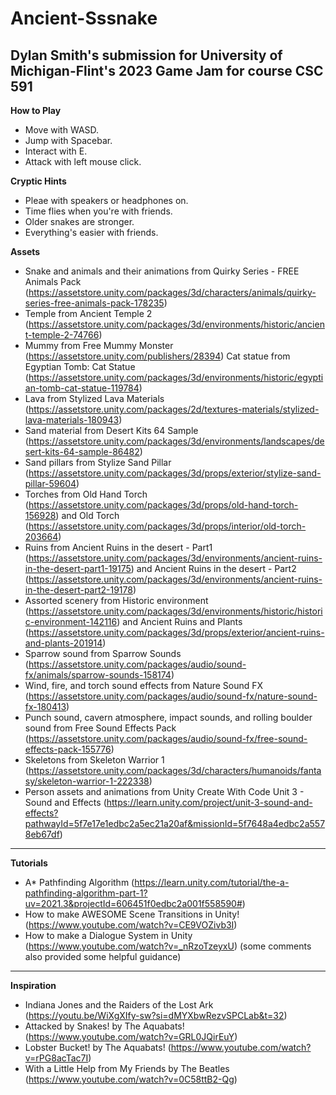 # Ancient-Sssnake
 ## Dylan Smith's submission for University of Michigan-Flint's 2023 Game Jam for course CSC 591

**How to Play**
- Move with WASD.
- Jump with Spacebar.
- Interact with E.
- Attack with left mouse click.

**Cryptic Hints**
- Pleae with speakers or headphones on.
- Time flies when you're with friends.
- Older snakes are stronger.
- Everything's easier with friends.

 **Assets**
- Snake and animals and their animations from Quirky Series - FREE Animals Pack (https://assetstore.unity.com/packages/3d/characters/animals/quirky-series-free-animals-pack-178235)
- Temple from Ancient Temple 2 (https://assetstore.unity.com/packages/3d/environments/historic/ancient-temple-2-74766)
- Mummy from Free Mummy Monster (https://assetstore.unity.com/publishers/28394)
 Cat statue from Egyptian Tomb: Cat Statue (https://assetstore.unity.com/packages/3d/environments/historic/egyptian-tomb-cat-statue-119784)
- Lava from Stylized Lava Materials (https://assetstore.unity.com/packages/2d/textures-materials/stylized-lava-materials-180943)
- Sand material from Desert Kits 64 Sample (https://assetstore.unity.com/packages/3d/environments/landscapes/desert-kits-64-sample-86482)
- Sand pillars from  Stylize Sand Pillar (https://assetstore.unity.com/packages/3d/props/exterior/stylize-sand-pillar-59604)
- Torches from Old Hand Torch (https://assetstore.unity.com/packages/3d/props/old-hand-torch-156928) and Old Torch (https://assetstore.unity.com/packages/3d/props/interior/old-torch-203664)
- Ruins from Ancient Ruins in the desert - Part1 (https://assetstore.unity.com/packages/3d/environments/ancient-ruins-in-the-desert-part1-19175) and  Ancient Ruins in the desert - Part2 (https://assetstore.unity.com/packages/3d/environments/ancient-ruins-in-the-desert-part2-19178)
- Assorted scenery from Historic environment (https://assetstore.unity.com/packages/3d/environments/historic/historic-environment-142116) and Ancient Ruins and Plants (https://assetstore.unity.com/packages/3d/props/exterior/ancient-ruins-and-plants-201914)
- Sparrow sound from Sparrow Sounds (https://assetstore.unity.com/packages/audio/sound-fx/animals/sparrow-sounds-158174)
- Wind, fire, and torch sound effects from Nature Sound FX (https://assetstore.unity.com/packages/audio/sound-fx/nature-sound-fx-180413)
- Punch sound, cavern atmosphere, impact sounds, and rolling boulder sound from Free Sound Effects Pack (https://assetstore.unity.com/packages/audio/sound-fx/free-sound-effects-pack-155776)
- Skeletons from Skeleton Warrior 1 (https://assetstore.unity.com/packages/3d/characters/humanoids/fantasy/skeleton-warrior-1-222338)
- Person assets and animations from Unity Create With Code Unit 3 - Sound and Effects (https://learn.unity.com/project/unit-3-sound-and-effects?pathwayId=5f7e17e1edbc2a5ec21a20af&missionId=5f7648a4edbc2a5578eb67df)

---
**Tutorials**
- A* Pathfinding Algorithm (https://learn.unity.com/tutorial/the-a-pathfinding-algorithm-part-1?uv=2021.3&projectId=606451f0edbc2a001f558590#)
- How to make AWESOME Scene Transitions in Unity! (https://www.youtube.com/watch?v=CE9VOZivb3I)
- How to make a Dialogue System in Unity (https://www.youtube.com/watch?v=_nRzoTzeyxU) (some comments also provided some helpful guidance)
---
**Inspiration**
- Indiana Jones and the Raiders of the Lost Ark (https://youtu.be/WiXgXIfy-sw?si=dMYXbwRezvSPCLab&t=32)
- Attacked by Snakes! by The Aquabats! (https://www.youtube.com/watch?v=GRL0JQirEuY)
- Lobster Bucket! by The Aquabats! (https://www.youtube.com/watch?v=rPG8acTac7I)
- With a Little Help from My Friends by The Beatles (https://www.youtube.com/watch?v=0C58ttB2-Qg)
